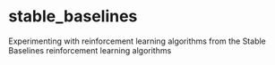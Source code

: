 # stable_baselines
Experimenting with reinforcement learning algorithms from the Stable Baselines reinforcement learning algorithms
